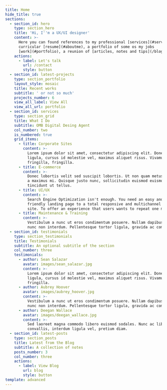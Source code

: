 ```yaml
---
title: Home
hide_title: true
sections:
  - section_id: hero
    type: section_hero
    title: 'Hi, I''m a UX/UI designer'
    content: >-
      Here you can found references to my professional [services](#services), a
      curricular [resume](#aboutme), a portfolio of some os my jobs
      [work](#portfolio), a reunion of [articles, notes and tips](/blog/),... 
    actions:
      - label: Let's talk
        url: /contact
        style: button
  - section_id: latest-projects
    type: section_portfolio
    layout_style: mosaic
    title: Recent works
    subtitle: ' or not so much'
    projects_number: 6
    view_all_label: View All
    view_all_url: portfolio
  - section_id: services
    type: section_grid
    title: What I Do
    subtitle: OMB Digital Desing Agent
    col_number: two
    is_numbered: true
    grid_items:
      - title: Corporate Sites
        content: >-
          Lorem ipsum dolor sit amet, consectetur adipiscing elit. Donec nisl
          ligula, cursus id molestie vel, maximus aliquet risus. Vivamus in nibh
          fringilla, fringilla.
      - title: E-commerce
        content: >-
          Donec lobortis velit sed suscipit lobortis. Ut non quam metus. Nullam
          a maximus mi. Quisque justo nunc, sollicitudin euismod euismod at,
          tincidunt ut tellus.
      - title: UI/UX
        content: >-
          Search Engine Optimization isn't enough. You need an easy and  
          friendly landing page to a total responsive and multichannel secure
          site. To offer an experience that users wants to repeat one more time.
      - title: Maintenance & Training
        content: >-
          Vestibulum a nunc ut eros condimentum posuere. Nullam dapibus quis
          nunc non interdum. Pellentesque tortor ligula, gravida ac commodo eu.
  - section_id: testimonials
    type: section_testimonials
    title: Testimonials
    subtitle: An optional subtitle of the section
    col_number: three
    testimonials:
      - author: Sean Salazar
        avatar: images/sean_salazar.jpg
        content: >-
          Lorem ipsum dolor sit amet, consectetur adipiscing elit. Donec nisl
          ligula, cursus id molestie vel, maximus aliquet risus. Vivamus in nibh
          fringilla.
      - author: Aubrey Hoover
        avatar: images/aubrey_hoover.jpg
        content: >-
          Vestibulum a nunc ut eros condimentum posuere. Nullam dapibus quis
          nunc non interdum. Pellentesque tortor ligula, gravida ac commodo eu.
      - author: Deegan Wallace
        avatar: images/deegan_wallace.jpg
        content: >-
          Sed laoreet magna commodo libero euismod sodales. Nunc ac libero
          convallis, interdum ligula vel, pretium diam.
  - section_id: latest-posts
    type: section_posts
    title: Latest from the Blog
    subtitle: A collection of notes
    posts_number: 3
    col_number: three
    actions:
      - label: View Blog
        url: blog
        style: button
template: advanced
---
```

